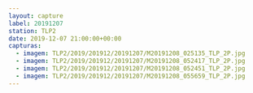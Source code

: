 ```yaml
---
layout: capture
label: 20191207
station: TLP2
date: 2019-12-07 21:00:00+00:00
capturas:
  - imagem: TLP2/2019/201912/20191207/M20191208_025135_TLP_2P.jpg
  - imagem: TLP2/2019/201912/20191207/M20191208_052417_TLP_2P.jpg
  - imagem: TLP2/2019/201912/20191207/M20191208_052451_TLP_2P.jpg
  - imagem: TLP2/2019/201912/20191207/M20191208_055659_TLP_2P.jpg
---
```

